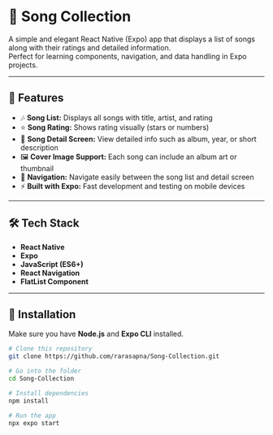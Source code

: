 # 🎵 Song Collection

A simple and elegant React Native (Expo) app that displays a list of songs along with their ratings and detailed information.  
Perfect for learning components, navigation, and data handling in Expo projects.

---

## 🚀 Features
- 🎶 **Song List:** Displays all songs with title, artist, and rating  
- ⭐ **Song Rating:** Shows rating visually (stars or numbers)  
- 📄 **Song Detail Screen:** View detailed info such as album, year, or short description  
- 🖼️ **Cover Image Support:** Each song can include an album art or thumbnail  
- 🧭 **Navigation:** Navigate easily between the song list and detail screen  
- ⚡ **Built with Expo:** Fast development and testing on mobile devices

---

## 🛠️ Tech Stack
- **React Native**
- **Expo**
- **JavaScript (ES6+)**
- **React Navigation**
- **FlatList Component**

---

## 📱 Installation

Make sure you have **Node.js** and **Expo CLI** installed.

```bash
# Clone this repository
git clone https://github.com/rarasapna/Song-Collection.git

# Go into the folder
cd Song-Collection

# Install dependencies
npm install

# Run the app
npx expo start
